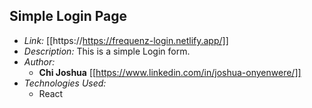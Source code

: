 ## Simple Login Page

- _Link:_ [[https://https://frequenz-login.netlify.app/]]
- _Description:_ This is a simple Login form.
- _Author:_
  - **Chi Joshua** [[https://www.linkedin.com/in/joshua-onyenwere/]]
- _Technologies Used:_
  - React
